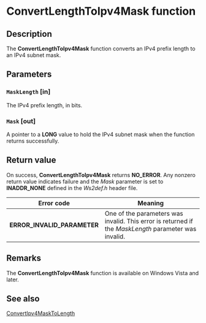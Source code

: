 # ConvertLengthToIpv4Mask function

## Description

The
**ConvertLengthToIpv4Mask** function converts an IPv4 prefix length to an IPv4 subnet mask.

## Parameters

### `MaskLength` [in]

The IPv4 prefix length, in bits.

### `Mask` [out]

A pointer to a **LONG** value to hold the IPv4 subnet mask when the function returns successfully.

## Return value

On success,
**ConvertLengthToIpv4Mask** returns **NO_ERROR**. Any nonzero return value indicates failure and the *Mask* parameter is set to **INADDR_NONE** defined in the *Ws2def.h* header file.

| Error code | Meaning |
| --- | --- |
| **ERROR_INVALID_PARAMETER** | One of the parameters was invalid. This error is returned if the *MaskLength* parameter was invalid. |

## Remarks

The **ConvertLengthToIpv4Mask** function is available on Windows Vista and later.

## See also

[ConvertIpv4MaskToLength](https://learn.microsoft.com/windows/desktop/api/netioapi/nf-netioapi-convertipv4masktolength)